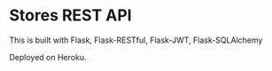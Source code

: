 # Stores REST API

This is built with Flask, Flask-RESTful, Flask-JWT, Flask-SQLAlchemy

Deployed on Heroku.

